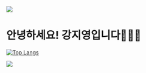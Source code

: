 <img src="https://capsule-render.vercel.app/api?type=waving&color=BDBDC8&height=150&section=header" />

# 안녕하세요! 강지영입니다👩🏻‍💻

[![Top Langs](https://github-readme-stats.vercel.app/api/top-langs/?username=jiyoung79)](https://github.com/anuraghazra/github-readme-stats)

<img src="https://capsule-render.vercel.app/api?type=waving&color=BDBDC8&height=150&section=footer" />
